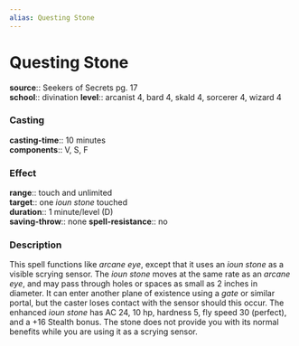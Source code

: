 ```yaml
---
alias: Questing Stone
---
```


# Questing Stone 

**source**:: Seekers of Secrets pg. 17  
**school**:: divination
**level**:: arcanist 4, bard 4, skald 4, sorcerer 4, wizard 4

### Casting 

**casting-time**:: 10 minutes  
**components**:: V, S, F

### Effect 

**range**:: touch and unlimited  
**target**:: one *ioun stone* touched  
**duration**:: 1 minute/level (D)  
**saving-throw**:: none
**spell-resistance**:: no

### Description 

This spell functions like *arcane eye*, except that it uses an *ioun stone* as a visible scrying sensor. The *ioun stone* moves at the same rate as an *arcane eye*, and may pass through holes or spaces as small as 2 inches in diameter. It can enter another plane of existence using a *gate* or similar portal, but the caster loses contact with the sensor should this occur. The enhanced *ioun stone* has AC 24, 10 hp, hardness 5, fly speed 30 (perfect), and a +16 Stealth bonus. The stone does not provide you with its normal benefits while you are using it as a scrying sensor.
